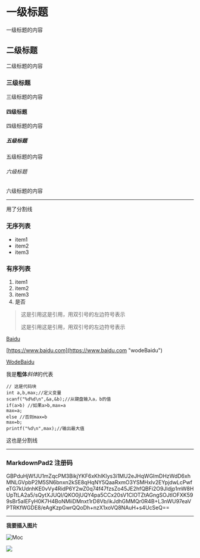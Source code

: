 # 一级标题
一级标题的内容

## 二级标题
二级标题的内容

### 三级标题
三级标题的内容

#### 四级标题
四级标题的内容

##### 五级标题
五级标题的内容

###### 六级标题
六级标题的内容

----------
用了分割线

### 无序列表
- item1
- item2
- item3

### 有序列表
1. item1
2. item2
3. item3
4. 是否

> 这是引用这是引用，用双引号的左边符号表示
> 
> 这是引用这是引用，用双引号的左边符号表示

[Baidu](http://www.baidu.com)

[https://www.baidu.com](https://www.baidu.com "wodeBaidu")

[WodeBaidu](http://www.baidu.com)

我是**粗体***斜体*的代表


	// 这是代码块
    int a,b,max;//定义变量
	scanf("%d%d\n",&a,&b);//从键盘输入a，b的值
	if(a>b) //如果a>b,max=a
	max=a;
	else //否则max=b
	max=b;
	printf("%d\n",max);//输出最大值



这也是分割线
***

### MarkdownPad2 注册码
GBPduHjWfJU1mZqcPM3BikjYKF6xKhlKIys3i1MU2eJHqWGImDHzWdD6xhMNLGVpbP2M5SN6bnxn2kSE8qHqNY5QaaRxmO3YSMHxlv2EYpjdwLcPwfeTG7kUdnhKE0vVy4RidP6Y2wZ0q74f47fzsZo45JE2hfQBFi2O9Jldjp1mW8HUpTtLA2a5/sQytXJUQl/QKO0jUQY4pa5CCx20sV1ClOTZtAGngSOJtIOFXK599sBr5aIEFyH0K7H4BoNMiiDMnxt1rD8Vb/ikJdhGMMQr0R4B+L3nWU97eaVPTRKfWGDE8/eAgKzpGwrQQoDh+nzX1xoVQ8NAuH+s4UcSeQ==
***

**我要插入图片**


![Moc](http://pic.pptbz.com/pptpic/201204/2012041411433867_S.jpg)

![](http://res.cloudinary.com/doptv8qrw/image/fetch/http://himawari8-dl.nict.go.jp/himawari8/img/D531106/1d/550/2016/08/04/003000_0_0.png)
